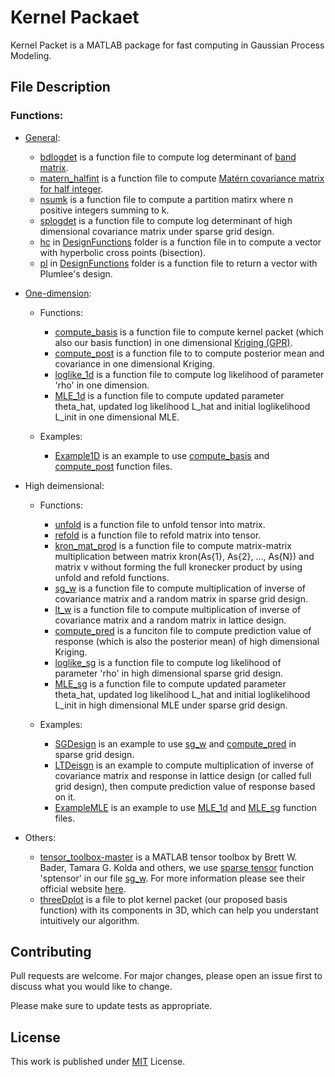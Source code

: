 # Kernel Packaet
Kernel Packet is a MATLAB package for fast computing in Gaussian Process Modeling. 

## File Description
### Functions:
* [General](https://github.com/HChen19/kernel_packet/tree/main/Functions/General): 
  * [bdlogdet](https://github.com/HChen19/kernel_packet/blob/main/Functions/General/bdlogdet.m) is a function file to compute log determinant of [band matrix](https://en.wikipedia.org/wiki/Band_matrix#:~:text=In%20mathematics%2C%20particularly%20matrix%20theory,more%20diagonals%20on%20either%20side.).
  * [matern_halfint](https://github.com/HChen19/kernel_packet/blob/main/Functions/General/matern_halfint.m) is a function file to compute [Mat&eacute;rn covariance matrix for half integer](https://en.wikipedia.org/wiki/Mat%C3%A9rn_covariance_function#Simplification_for_%CE%BD_half_integer).
  * [nsumk](https://github.com/HChen19/kernel_packet/blob/main/Functions/General/nsumk.m) is a function file to compute a partition matirx where n positive integers summing to k.
  * [splogdet](https://github.com/HChen19/kernel_packet/blob/main/Functions/General/splogdet.m) is a function file to compute log determinant of high dimensional covariance matrix under sparse grid design.
  * [hc](https://github.com/HChen19/kernel_packet/tree/main/Functions/General/DesignFunctions) in [DesignFunctions](https://github.com/HChen19/kernel_packet/tree/main/Functions/General/DesignFunctions) folder is a function file in to compute a vector with hyperbolic cross points (bisection).
  * [pl](https://github.com/HChen19/kernel_packet/blob/main/Functions/General/DesignFunctions/pl.m) in [DesignFunctions](https://github.com/HChen19/kernel_packet/tree/main/Functions/General/DesignFunctions) folder is a function file to return a vector with Plumlee's design.
 

* [One-dimension]():
  * Functions:
    * [compute_basis](https://github.com/HChen19/kernel_packet/blob/main/compute_basis.m) is a function file to compute kernel packet (which also our basis function) in one dimensional [Kriging (GPR)](https://en.wikipedia.org/wiki/Kriging).
    * [compute_post](https://github.com/HChen19/compact_support/blob/main/compute_post.m) is a function file to to compute posterior mean and covariance in one dimensional Kriging.
    * [loglike_1d](https://github.com/HChen19/compact_support/blob/main/loglike_1d.m) is a function file to compute log likelihood of parameter 'rho' in one dimension.
    * [MLE_1d](https://github.com/HChen19/compact_support/blob/main/MLE_1d.m) is a function file to compute updated parameter theta_hat, updated log likelihood L_hat and initial loglikelihood L_init in one dimensional MLE.

  * Examples:
    * [Example1D](https://github.com/HChen19/compact_support/blob/main/Example1D.m) is an example to use [compute_basis](https://github.com/HChen19/compact_support/blob/main/compute_basis.m) and [compute_post](https://github.com/HChen19/compact_support/blob/main/compute_post.m) function files. 

* High deimensional:
  * Functions:
    * [unfold](https://github.com/HChen19/compact_support/blob/main/unfold.m) is a function file to unfold tensor into matrix.
    * [refold](https://github.com/HChen19/compact_support/blob/main/refold.m) is a function file to refold matrix into tensor.
    * [kron_mat_prod](https://github.com/HChen19/compact_support/blob/main/kron_mat_prod.m) is a function file to compute matrix-matrix multiplication between matrix kron(As{1}, As{2}, ..., As{N}) and matrix v without forming the full kronecker product by using unfold and refold functions.
    * [sg_w](https://github.com/HChen19/compact_support/blob/main/sg_w.m) is a function file to compute multiplication of inverse of covariance matrix and a random matrix in sparse grid design.
    * [lt_w](https://github.com/HChen19/compact_support/blob/main/lt_w.m) is a function file to compute multiplication of inverse of covariance matrix and a random matrix in lattice design. 
    * [compute_pred](https://github.com/HChen19/compact_support/blob/main/compute_pred.m) is a funciton file to compute prediction value of response (which is also the posterior mean) of high dimensional Kriging.
    * [loglike_sg](https://github.com/HChen19/compact_support/blob/main/loglike_sg.m) is a function file to compute log likelihood of parameter 'rho' in high dimensional sparse grid design.
    * [MLE_sg](https://github.com/HChen19/compact_support/blob/main/MLE_sg.m) is a function file to compute updated parameter theta_hat, updated log likelihood L_hat and initial loglikelihood L_init in high dimensional MLE under sparse grid design.
  
  * Examples:
    * [SGDesign](https://github.com/HChen19/compact_support/blob/main/SGDesign.m) is an example to use [sg_w](https://github.com/HChen19/compact_support/blob/main/sg_w.m) and [compute_pred](https://github.com/HChen19/compact_support/blob/main/compute_pred.m) in sparse grid design.
    * [LTDeisgn](https://github.com/HChen19/compact_support/blob/main/LTDesign.m) is an example to compute multiplication of inverse of covariance matrix and response in lattice design (or called full grid design), then compute prediction value of response based on it.
    * [ExampleMLE](https://github.com/HChen19/compact_support/blob/main/ExampleMLE.m) is an example to use [MLE_1d](https://github.com/HChen19/compact_support/blob/main/MLE_1d.m) and [MLE_sg](https://github.com/HChen19/compact_support/blob/main/MLE_sg.m) function files.

* Others:
  * [tensor_toolbox-master](https://github.com/HChen19/compact_support/tree/main/tensor_toolbox-master) is a MATLAB tensor toolbox by Brett W. Bader, Tamara G. Kolda and others, we use [sparse tensor](https://www.tensortoolbox.org/sptensor_doc.html) function 'sptensor' in our file [sg_w](https://github.com/HChen19/compact_support/blob/main/sg_w.m). For more information please see their official website [here](https://www.tensortoolbox.org/).
  * [threeDplot](https://github.com/HChen19/compact_support/blob/main/threeDplot.m) is a file to plot kernel packet (our proposed basis function) with its components in 3D, which can help you understant intuitively our algorithm.

## Contributing
Pull requests are welcome. For major changes, please open an issue first to discuss what you would like to change.

Please make sure to update tests as appropriate.

## License
This work is published under [MIT](https://choosealicense.com/licenses/mit/) License.
